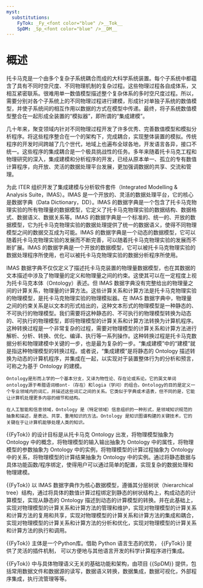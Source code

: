 ```yaml
---
myst:
  substitutions:
    FyTok: _Fy_<font color="blue" />__Tok__
    SpDM: _Sp_<font color="blue" />__DM__
---
```


# 概述

托卡马克是一个由多个复杂子系统耦合而成的大科学系统装置。每个子系统中都蕴含了具有不同时空尺度、不同物理机制的复杂过程。这些物理过程各自成体系，又相互紧密联系。很难用单一数值模型描述整个复杂体系的多时空尺度过程。所以，需要分别对各个子系统上的不同物理过程进行建模，形成针对单独子系统的数值模型，并使子系统间的相互作用以数据的方式在模型中传递。最终，将子系统数值模型整合在一起形成全装置的“模拟器”，即所谓的“集成建模”。

几十年来，聚变领域内针对不同物理过程开发了许多优秀、完善数值模型和模拟分析程序。将这些程序整合在一个的架构下，完成耦合，实现整体装置的模拟。传统程序的开发时间跨越了几个世代，地域上也遍布全球各地，开发语言各异，接口不统一。这些程序的集成耦合是一个极具挑战性的任务。多年来随着托卡马克工程和物理研究的深入，集成建模和分析程序的开发，已经从原本单一、孤立的专有数值计算程序，向开放、灵活的数据处理平台发展，更加强调数据的共享、交流和管理。

为此 ITER 组织开发了集成建模与分析软件套件（Integrated Modelling & Analysis Suite，IMAS）。IMAS 是一个开放的、灵活的数据处理平台，它的核心是数据字典（Data Dictionary，DD）。IMAS 的数据字典是一个包含了托卡马克物理实验的所有物理量的数据模型，它定义了托卡马克物理实验的数据结构、数据格式、数据语义、数据关系等。IMAS 的数据字典是一个标准的、统一的、开放的数据模型，它为托卡马克物理实验的数据处理提供了统一的数据语义，使得不同物理模型之间的数据交互成为可能。IMAS 的数据字典是一个动态的数据模型，它可以随着托卡马克物理实验的发展而不断完善，可以随着托卡马克物理实验的发展而不断扩展。IMAS 的数据字典是一个开放的数据模型，它可以被托卡马克物理实验的数据处理程序所使用，也可以被托卡马克物理实验的数据分析程序所使用。

IMAS 数据字典不仅仅定义了描述托卡马克装置的物理量数据模型，也在其数据的文本描述中涉及了物理量的定义和物理量之间的约束。这使其可以在一定程度上视为托卡马克本体（Ontology）表述。但 IMAS 数据字典没有完整给出的物理量之间的计算关系，物理量的计算方法。这些计算关系和计算方法是托卡马克物理实验的物理模型，是托卡马克物理实验的物理模拟器。在 IMAS 数据字典中，物理量之间的约束关系是以文本的形式给出的，这种文本形式的物理模型是一种静态的、不可执行的物理模型。我们需要将这种静态的、不可执行的物理模型转换为动态的、可执行的物理模型，即将物理模型的计算关系和计算方法转换为计算机程序。这种转换过程是一个非常复杂的过程，需要对物理模型的计算关系和计算方法进行解析、分析、转换、优化、编译、执行等一系列操作。这种转换过程是托卡马克数据分析和物理建模中关键的一步，也是最为复杂的一步。“集成建模”中的“建模”就是指这种物理模型的转换过程。或者说，“集成建模”是将静态的 Ontology 描述转换为动态的计算机程序，并集成在一起，以实现对于装置整体行为的分析和预言，可称之为基于 Ontology 的建模。

```{tip}
Ontology是形而上学的一个基本分支，又译为物性论、存在论或系论。它的英文单词ontology源于希腊语词根ont-（存在）和logia（学问）的组合。Ontology的目的是定义一个专业领域内的词汇，并描述这些词汇之间的关系。它类似于字典或术语表，但不同的是，它能让计算机处理更多内容的细节和结构。

在人工智能和信息领域，Ontology 是（特定领域）信息组织的一种形式，是领域知识规范的抽象和描述，是表达、共享、重用知识的方法。Ontology 是知识图谱构建的关键技术，它的关键在于让计算机能够处理人类的知识。
```

{{FyTok}} 的设计目标是从托卡马克 Ontology 出发，将物理模型抽象为 Ontology 中的概念，将物理模型的输入输出抽象为 Ontology 中的属性，将物理模型的参数抽象为 Ontology 中的实例，将物理模型的计算过程抽象为 Ontology 中的关系，将物理模型的计算结果抽象为 Ontology 中的实例。通过将静态数据与具体功能函数/程序绑定，使得用户可以通过简单的配置，实现复杂的数据处理和物理建模。

{{FyTok}} 以 IMAS 数据字典作为核心数据模型，遵循其分层树状（hierarchical tree）结构，通过将具体的数值计算过程绑定到静态的树状结构上，构成动态的计算模型，实现从静态的 Ontology 描述到动态的计算模型的转换。并在此基础上，实现对物理模型的计算关系和计算方法的管理和维护，实现对物理模型的计算关系和计算方法的复用和共享，实现对物理模型的计算关系和计算方法的集成和耦合，实现对物理模型的计算关系和计算方法的分析和优化，实现对物理模型的计算关系和计算方法的执行和调用。


{{FyTok}} 主体是一个Python库。借助 Python 语言生态的优势， {{FyTok}} 提供了灵活的插件机制， 可以方便地与其他语言开发的科学计算程序进行集成。

{{FyTok}} 中与具体物理语义无关的基础功能和架构，由项目 {{SpDM}} 提供，包括常用数据文件和数据源的读写，数据语义转换，数据集成，数据可视化，外部程序集成，执行流管理等等。 